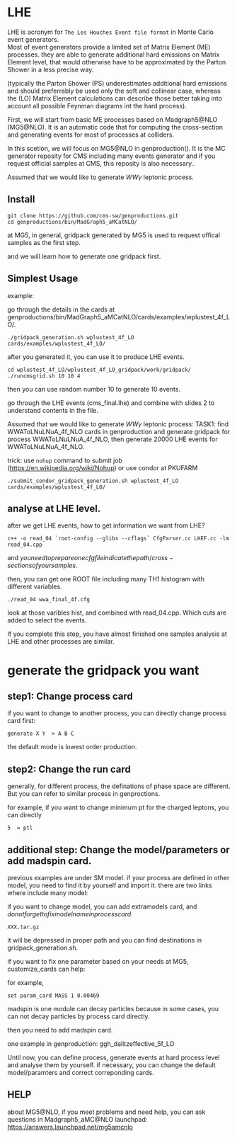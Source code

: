 # LHE

LHE is acronym for ```The Les Houches Event file format``` in Monte Carlo event generators.<br />
Most of event generators provide a limited set of Matrix Element (ME) processes. they are able to generate additional hard emissions on Matrix Element level, that would otherwise have to be approximated by the Parton Shower in a less precise way. <br />

(typically the Parton Shower (PS) underestimates additional hard emissions and should preferrably be used only the soft and collinear case, whereas the (LO) Matrix Element calculations can describe those better taking into account all possible Feynman diagrams int the hard process). <br />

First, we will start from basic ME processes based on Madgraph5@NLO (MG5@NLO). It is an automatic code that for computing the cross-section and generating events for most of processes at colliders.<br />

In this scetion, we will focus on MG5@NLO in genproduction(). It is the MC generator reposity for CMS including many events generator and if you request official samples at CMS, this reposity is also necessary..

Assumed that we would like to generate $WW\gamma$ leptonic process.


## Install

```
git clone https://github.com/cms-sw/genproductions.git 
cd genproductions/bin/MadGraph5_aMCatNLO/
```

at MG5, in general, gridpack generated by MG5 is used to request offical samples as the first step.

and we will learn how to generate one gridpack first.

## Simplest Usage

example:

go through the details in the cards at genproductions/bin/MadGraph5_aMCatNLO/cards/examples/wplustest_4f_LO/.


```
./gridpack_generation.sh wplustest_4f_LO cards/examples/wplustest_4f_LO/

```

after you generated it, you can use it to produce LHE events.

``` 
cd wplustest_4f_LO/wplustest_4f_LO_gridpack/work/gridpack/
./runcmsgrid.sh 10 10 4  
```

then you can use random number 10 to generate 10 events.

go through the LHE events (cms_final.lhe) and combine with slides 2 to understand contents in the file.


Assumed that we would like to generate $WW\gamma$ leptonic process:
TASK1: find WWAToLNuLNuA_4f_NLO cards in genproduction and generate gridpack for process WWAToLNuLNuA_4f_NLO, then generate 20000 LHE events for WWAToLNuLNuA_4f_NLO.

trick: use ```nohup``` command to submit job (https://en.wikipedia.org/wiki/Nohup) or use condor at PKUFARM

```
./submit_condor_gridpack_generation.sh wplustest_4f_LO cards/examples/wplustest_4f_LO/

```

## analyse at LHE level. 


after we get LHE events, how to get information we want from LHE? 


```
c++ -o read_04 `root-config --glibs --cflags` CfgParser.cc LHEF.cc -lm read_04.cpp
```
and $you need to prepare one cfg file indicate the path/cross-sections of your samples$.

then, you can get one ROOT file including many TH1 histogram with different variables.


```
./read_04 wwa_final_4f.cfg
```

look at those varibles hist, and combined with read_04.cpp. Which cuts are added to select the events.


If you complete this step, you have almost finished one samples analysis at LHE and other processes are similar.


# generate the gridpack you want

## step1: Change process card

if you want to change to another process, you can directly change process card first:

```
generate X Y  > A B C 
```
the default mode is lowest order production.


## step2: Change the run card
generally, for different process, the definations of phase space are different. But you can refer to similar process in genproctions.

for example, if you want to change minimum pt for the charged leptons, you can directly

```
5  = ptl
```


## additional step: Change the model/parameters or add madspin card.
previous examples are under SM model. if your process are defined in other model, you need to find it by yourself and import it.
there are two links where include many model: 

if you want to change model, you can add extramodels card, and $do not forget to fix model name in process card$.

```
XXX.tar.gz
```
it will be depressed in proper path and you can find destinations in gridpack_generation.sh.

if you want to fix one parameter based on your needs at MG5, customize_cards can help:

for example,

```
set param_card MASS 1 0.00469
```

madspin is one module can decay particles because in some cases, you can not decay particles by process card directly. 

then you need to add madspin card.

one example in genproduction:
ggh_dalitzeffective_5f_LO

Until now, you can define process, generate events at hard process level and analyse them by yourself. 
if necessary, you can change the default model/paramters and correct correponding cards.



## HELP

about MG5@NLO, if you meet problems and need help, you can ask questions in Madgraph5_aMC@NLO launchpad: https://answers.launchpad.net/mg5amcnlo

